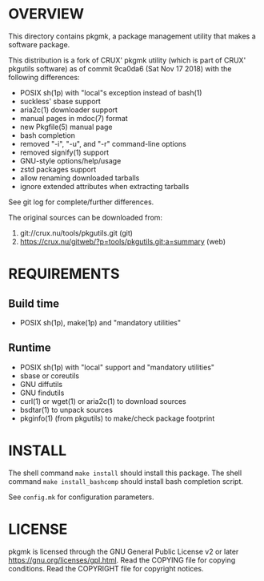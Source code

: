 OVERVIEW
========

This directory contains pkgmk, a package management utility that makes a
software package.

This distribution is a fork of CRUX' pkgmk utility (which is part of CRUX'
pkgutils software) as of commit 9ca0da6 (Sat Nov 17 2018) with the following
differences:

- POSIX sh(1p) with "local"s exception instead of bash(1)
- suckless' sbase support
- aria2c(1) downloader support
- manual pages in mdoc(7) format
- new Pkgfile(5) manual page
- bash completion
- removed "-i", "-u", and "-r" command-line options
- removed signify(1) support
- GNU-style options/help/usage
- zstd packages support
- allow renaming downloaded tarballs
- ignore extended attributes when extracting tarballs

See git log for complete/further differences.

The original sources can be downloaded from:
1. git://crux.nu/tools/pkgutils.git                        (git)
2. https://crux.nu/gitweb/?p=tools/pkgutils.git;a=summary  (web)


REQUIREMENTS
============

Build time
----------
- POSIX sh(1p), make(1p) and "mandatory utilities"

Runtime
-------
- POSIX sh(1p) with "local" support and "mandatory utilities"
- sbase or coreutils
- GNU diffutils
- GNU findutils
- curl(1) or wget(1) or aria2c(1) to download sources
- bsdtar(1) to unpack sources
- pkginfo(1) (from pkgutils) to make/check package footprint


INSTALL
=======

The shell command `make install` should install this package.
The shell command `make install_bashcomp` should install bash completion
script.

See `config.mk` for configuration parameters.


LICENSE
=======

pkgmk is licensed through the GNU General Public License v2 or later
<https://gnu.org/licenses/gpl.html>.
Read the COPYING file for copying conditions.
Read the COPYRIGHT file for copyright notices.

